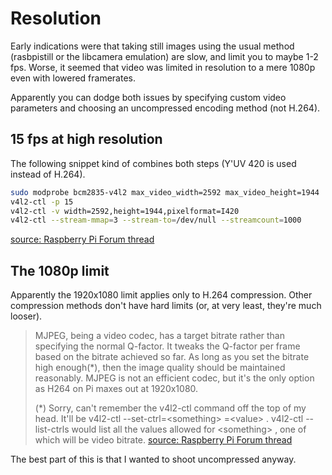 # Resolution

Early indications were that taking still images using the usual method (rasbpistill or the libcamera emulation) are slow, and limit you to maybe 1-2 fps. Worse, it seemed that video was limited in resolution to a mere 1080p even with lowered framerates.

Apparently you can dodge both issues by specifying custom video parameters and choosing an uncompressed encoding method (not H.264).

## 15 fps at high resolution

The following snippet kind of combines both steps (Y'UV 420 is used instead of H.264).

```bash
sudo modprobe bcm2835-v4l2 max_video_width=2592 max_video_height=1944
v4l2-ctl -p 15
v4l2-ctl -v width=2592,height=1944,pixelformat=I420
v4l2-ctl --stream-mmap=3 --stream-to=/dev/null --streamcount=1000
```

[source: Raspberry Pi Forum thread](https://forums.raspberrypi.com/viewtopic.php?t=82691)

## The 1080p limit

Apparently the 1920x1080 limit applies only to H.264 compression. Other compression methods don't have hard limits (or, at very least, they're much looser).

> MJPEG, being a video codec, has a target bitrate rather than specifying the normal Q-factor. It tweaks the Q-factor per frame based on the bitrate achieved so far.
> As long as you set the bitrate high enough(\*), then the image quality should be maintained reasonably. MJPEG is not an efficient codec, but it's the only option as H264 on Pi maxes out at 1920x1080.
> 
> (\*) Sorry, can't remember the v4l2-ctl command off the top of my head. It'll be v4l2-ctl --set-ctrl=\<something\> =\<value\> . v4l2-ctl --list-ctrls would list all the values allowed for \<something\> , one of which will be video bitrate.
[source: Raspberry Pi Forum thread](https://forums.raspberrypi.com/viewtopic.php?t=82691)

The best part of this is that I wanted to shoot uncompressed anyway.
